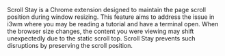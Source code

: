 Scroll Stay is a Chrome extension designed to maintain the page scroll position during window resizing. This feature aims to address the issue in i3wm where you may be reading a tutorial and have a terminal open. When the browser size changes, the content you were viewing may shift unexpectedly due to the static scroll top. Scroll Stay prevents such disruptions by preserving the scroll position.
